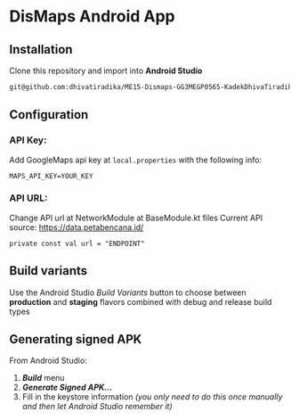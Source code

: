# DisMaps Android App

## Installation
Clone this repository and import into **Android Studio**
```bash
git@github.com:dhivatiradika/ME15-Dismaps-GG3MEGP0565-KadekDhivaTiradika.git
```

## Configuration
### API Key:
Add GoogleMaps api key at `local.properties` with the following info:
```
MAPS_API_KEY=YOUR_KEY
```

### API URL:
Change API url at NetworkModule at BaseModule.kt files
Current API source: https://data.petabencana.id/
```
private const val url = "ENDPOINT"
```

## Build variants
Use the Android Studio *Build Variants* button to choose between **production** and **staging** flavors combined with debug and release build types


## Generating signed APK
From Android Studio:
1. ***Build*** menu
2. ***Generate Signed APK...***
3. Fill in the keystore information *(you only need to do this once manually and then let Android Studio remember it)*

